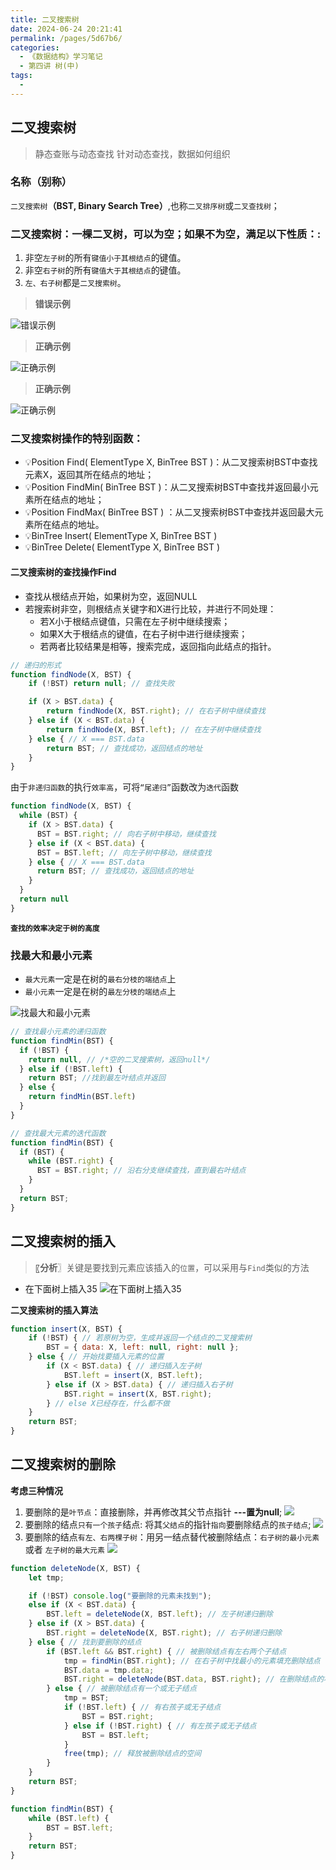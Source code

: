 ```yaml
---
title: 二叉搜索树
date: 2024-06-24 20:21:41
permalink: /pages/5d67b6/
categories:
  - 《数据结构》学习笔记
  - 第四讲 树(中)
tags:
  - 
---
```


## 二叉搜索树

> 静态查账与动态查找
> 针对动态查找，数据如何组织

### 名称（别称）

`二叉搜索树`**（BST, Binary Search Tree）**,也称`二叉排序树`或`二叉查找树`；


### 二叉搜索树：一棵二叉树，可以为空；如果不为空，满足以下性质：:

1. 非空`左子树`的所有`键值小于其根结点`的键值。 
2. 非空`右子树`的所有`键值大于其根结点`的键值。 
3. `左、右子树`都是`二叉搜索树`。

> **错误示例**

![错误示例](https://cdn.jsdelivr.net/gh/maoyln/maoyl-img/blog/4991720599361_.pic.jpg)

> **正确示例**

![正确示例](https://cdn.jsdelivr.net/gh/maoyln/maoyl-img/blog/5001720599372_.pic.jpg)

> **正确示例**

![正确示例](https://cdn.jsdelivr.net/gh/maoyln/maoyl-img/blog/5021720599509_.pic.jpg)

### 二叉搜索树操作的特别函数：

- 💡Position Find( ElementType X, BinTree BST )：从二叉搜索树BST中查找元素X，返回其所在结点的地址；
- 💡Position FindMin( BinTree BST )：从二叉搜索树BST中查找并返回最小元素所在结点的地址；
- 💡Position FindMax( BinTree BST ) ：从二叉搜索树BST中查找并返回最大元素所在结点的地址。 
- 💡BinTree  Insert( ElementType X, BinTree BST ) 
- 💡BinTree  Delete( ElementType X, BinTree BST ) 

#### 二叉搜索树的查找操作Find

- 查找从根结点开始，如果树为空，返回NULL
- 若搜索树非空，则根结点关键字和X进行比较，并进行不同处理：
  - 若X小于根结点键值，只需在左子树中继续搜索； 
  - 如果X大于根结点的键值，在右子树中进行继续搜索； 
  - 若两者比较结果是相等，搜索完成，返回指向此结点的指针。 


```javascript
// 递归的形式
function findNode(X, BST) {
    if (!BST) return null; // 查找失败

    if (X > BST.data) {
        return findNode(X, BST.right); // 在右子树中继续查找
    } else if (X < BST.data) {
        return findNode(X, BST.left); // 在左子树中继续查找
    } else { // X === BST.data
        return BST; // 查找成功，返回结点的地址
    }
}
```
由于`非递归函数`的执行`效率高`，可将`“尾递归”`函数改为`迭代`函数

```javascript
function findNode(X, BST) {
  while (BST) {
    if (X > BST.data) {
      BST = BST.right; // 向右子树中移动，继续查找
    } else if (X < BST.data) {
      BST = BST.left; // 向左子树中移动，继续查找
    } else { // X === BST.data
      return BST; // 查找成功，返回结点的地址
    }
  }
  return null
}
```
**`查找的效率决定于树的高度`**


### 找最大和最小元素

- `最大元素`一定是在树的`最右分枝的端结点`上
- `最小元素`一定是在树的`最左分枝的端结点`上

![找最大和最小元素](https://cdn.jsdelivr.net/gh/maoyln/maoyl-img/blog/5031720601096_.pic.jpg)

```javascript
// 查找最小元素的递归函数
function findMin(BST) {
  if (!BST) {
    return null, // /*空的二叉搜索树，返回null*/
  } else if (!BST.left) {
    return BST; //找到最左叶结点并返回
  } else {
    return findMin(BST.left)
  }
}
```

```javascript
// 查找最大元素的迭代函数
function findMin(BST) {
  if (BST) {
    while (BST.right) {
      BST = BST.right; // 沿右分支继续查找，直到最右叶结点
    }
  }
  return BST;
}
```

## 二叉搜索树的插入

>〖**分析**〗关键是要找到元素应该插入的`位置`，可以采用与`Find`类似的方法

- 在下面树上插入35
![在下面树上插入35](https://cdn.jsdelivr.net/gh/maoyln/maoyl-img/blog/5041720601776_.pic.jpg)

**二叉搜索树的插入算法**
```javascript
function insert(X, BST) {
    if (!BST) { // 若原树为空，生成并返回一个结点的二叉搜索树
        BST = { data: X, left: null, right: null };
    } else { // 开始找要插入元素的位置
        if (X < BST.data) { // 递归插入左子树
            BST.left = insert(X, BST.left);
        } else if (X > BST.data) { // 递归插入右子树
            BST.right = insert(X, BST.right);
        } // else X已经存在，什么都不做
    }
    return BST;
}
```

## 二叉搜索树的删除

**考虑三种情况**
1. 要删除的是`叶节点`：直接删除，并再修改其父节点指针 **---置为null**;
![](https://cdn.jsdelivr.net/gh/maoyln/maoyl-img/blog/5051720603162_.pic.jpg)
2. 要删除的结点`只有一个孩子`结点: 将其`父结点`的指针`指向`要删除结点的`孩子结点`;
![](https://cdn.jsdelivr.net/gh/maoyln/maoyl-img/blog/5061720603171_.pic.jpg)
3. 要删除的结点`有左、右两棵子树`：用另一结点替代被删除结点：`右子树的最小元素` 或者 `左子树的最大元素`
![](https://cdn.jsdelivr.net/gh/maoyln/maoyl-img/blog/5071720603179_.pic.jpg)

```javascript
function deleteNode(X, BST) {
    let tmp;

    if (!BST) console.log("要删除的元素未找到");
    else if (X < BST.data) {
        BST.left = deleteNode(X, BST.left); // 左子树递归删除
    } else if (X > BST.data) {
        BST.right = deleteNode(X, BST.right); // 右子树递归删除
    } else { // 找到要删除的结点
        if (BST.left && BST.right) { // 被删除结点有左右两个子结点
            tmp = findMin(BST.right); // 在右子树中找最小的元素填充删除结点
            BST.data = tmp.data;
            BST.right = deleteNode(BST.data, BST.right); // 在删除结点的右子树中删除最小元素
        } else { // 被删除结点有一个或无子结点
            tmp = BST;
            if (!BST.left) { // 有右孩子或无子结点
                BST = BST.right;
            } else if (!BST.right) { // 有左孩子或无子结点
                BST = BST.left;
            }
            free(tmp); // 释放被删除结点的空间
        }
    }
    return BST;
}

function findMin(BST) {
    while (BST.left) {
        BST = BST.left;
    }
    return BST;
}
```
